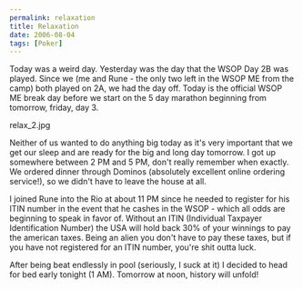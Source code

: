 ```yaml
---
permalink: relaxation
title: Relaxation
date: 2006-08-04
tags: [Poker]
---
```

Today was a weird day. Yesterday was the day that the WSOP Day 2B was played. Since we (me and Rune - the only two left in the WSOP ME from the camp) both played on 2A, we had the day off. Today is the official WSOP ME break day before we start on the 5 day marathon beginning from tomorrow, friday, day 3.

<!-- more -->

relax_2.jpg

Neither of us wanted to do anything big today as it's very important that we get our sleep and are ready for the big and long day tomorrow. I got up somewhere between 2 PM and 5 PM, don't really remember when exactly. We ordered dinner through Dominos (absolutely excellent online ordering service!), so we didn't have to leave the house at all.

I joined Rune into the Rio at about 11 PM since he needed to register for his ITIN number in the event that he cashes in the WSOP - which all odds are beginning to speak in favor of. Without an ITIN (Individual Taxpayer Identification Number) the USA will hold back 30% of your winnings to pay the american taxes. Being an alien you don't have to pay these taxes, but if you have not registered for an ITIN number, you're shit outta luck.

After being beat endlessly in pool (seriously, I suck at it) I decided to head for bed early tonight (1 AM). Tomorrow at noon, history will unfold!
